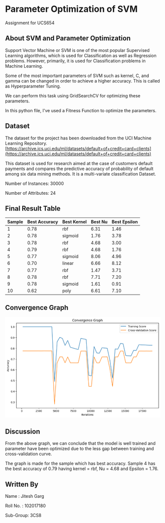 # Parameter Optimization of SVM
Assignment for UCS654

## About SVM and Parameter Optimization

Support Vector Machine or SVM is one of the most popular Supervised Learning algorithms, which is used for Classification as well as Regression problems. However, primarily, it is used for Classification problems in Machine Learning.

Some of the most important parameters of SVM such as kernel, C, and gamma can be changed in order to achieve a higher accuracy. This is called as Hyperparameter Tuning. 

We can perform this task using GridSearchCV for optimizing these parameters.

In this python file, I've used a Fitness Function to optimize the parameters.

## Dataset

The dataset for the project has been downloaded from the UCI Machine Learning Repository.
[https://archive.ics.uci.edu/ml/datasets/default+of+credit+card+clients](https://archive.ics.uci.edu/ml/datasets/default+of+credit+card+clients)

This dataset is used for research aimed at the case of customers default payments and compares the predictive accuracy of probability of default among six data mining methods. It is a multi-variate classification Dataset.

Number of Instances: 30000

Number of Attributes: 24

## Final Result Table

| Sample  | Best Accuracy | Best Kernel | Best Nu | Best Epsilon |
| -----   | ------------- | ----------- | ------- | ------------ |
| 1 | 0.78 | rbf | 6.31 | 1.46 |
| 2 | 0.78 | sigmoid | 1.76 | 3.78 |
| 3 | 0.78 | rbf | 4.68 | 3.00 |
| 4 | 0.79 | rbf | 4.68 | 1.76 |
| 5 | 0.77 | sigmoid | 8.06 | 4.96 |
| 6 | 0.70 | linear | 6.66 | 8.12 |
| 7 | 0.77 | rbf | 1.47 | 3.71 |
| 8 | 0.78 | rbf | 7.71 | 7.20 |
| 9 | 0.78 | sigmoid | 1.61 | 0.91 |
| 10 | 0.62 | poly | 6.61 | 7.10 |


## Convergence Graph
![graph](https://github.com/Jiteshgarg/Parameter-Optimization-of-SVM/blob/main/graph.png)

## Discussion
From the above graph, we can conclude that the model is well trained and parameter have been optimized due to the less gap between training and cross-validation curve.

The graph is made for the sample which has best accuracy. Sample 4 has the best accuracy of 0.79 having kernel = rbf, Nu = 4.68 and Epsilon = 1.76.

## Written By
Name : Jitesh Garg
  
Roll No. : 102017180

Sub-Group: 3CS8

